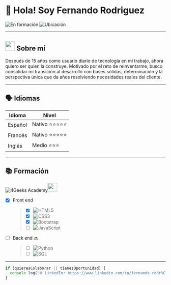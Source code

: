 # 👋 Hola! Soy Fernando Rodriguez

![En formación](https://img.shields.io/badge/%F0%9F%92%BB-En%20proceso%20de%20Full%20Stack%20Developer-blue) ![Ubicación](https://img.shields.io/badge/%F0%9F%93%8D-Barcelona-orange)

---

## <img src="https://github.com/user-attachments/assets/293793a5-ab25-4827-9130-f342d12f1d75" width="30"> Sobre mí

Después de 15 años como usuario diario de tecnología en mi trabajo, ahora quiero ser quien la construye. Motivado por el reto de reinventarme, busco consolidar mi transición al desarrollo con bases sólidas, determinación y la perspectiva única que da años resolviendo necesidades reales del cliente.

---
## 🗣️ Idiomas

| Idioma      | Nivel |
| ----------- | ----------- |
| Español      | Nativo ⭐⭐⭐⭐⭐ |
| Francés   | Nativo ⭐⭐⭐⭐⭐ |
| Inglés | Medio ⭐⭐⭐ |

---

## 📚 Formación

![4Geeks Academy](https://img.shields.io/badge/BOOTCAMP-4Geeks_Academy-01D4A1?style=for-the-badge)<img src="https://media.licdn.com/dms/image/v2/D4E0BAQEcO3fgdcSiEg/company-logo_200_200/company-logo_200_200/0/1688681342958/4geeksacademyes_logo?e=2147483647&v=beta&t=kGELw1vfpMAZy4w_xBhs1Hz5SYKBO35m7NI9bo3E2Sg" width="30" height="28"> 

- [x] Front end
  > - [x] ![HTML5](https://img.shields.io/badge/HTML5-E34F26?style=for-the-badge&logo=html5&logoColor=white)
  > - [x] ![CSS3](https://img.shields.io/badge/CSS3-1572B6?style=for-the-badge&logo=css3&logoColor=white)
  > - [x] ![Bootstrap](https://img.shields.io/badge/Bootstrap-7952B3?style=for-the-badge&logo=bootstrap&logoColor=white)
  > - [ ] ![JavaScript](https://img.shields.io/badge/JavaScript-F7DF1E?style=for-the-badge&logo=javascript&logoColor=black)
- [ ] Back end 🔜
  > - [ ] ![Python](https://img.shields.io/badge/Python-3776AB?style=for-the-badge&logo=python&logoColor=white)
  > - [ ] ![SQL](https://img.shields.io/badge/SQL-4479A1?style=for-the-badge&logo=postgresql&logoColor=white)
---

```js
if (quieresColaborar || tienesOportunidad) {
  console.log("🌐 LinkedIn: https://www.linkedin.com/in/fernando-rodr%C3%ADguez-g%C3%B3mez-26982561/");
}
```
